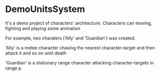 # DemoUnitsSystem
It's a demo project of characters' architecture. Characters can moving, fighting and playing some animation

For example, two charaters ('Ally' and 'Guardian') was created.

'Ally' is a melee character chasing the nearest character-target and then attack it and so on until death

'Guardian' is a stationary range character attacking character-targets in range
p
